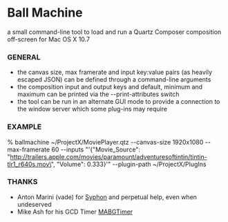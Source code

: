 
# Ball Machine
a small command-line tool to load and run a Quartz Composer composition off-screen for Mac OS X 10.7

### GENERAL
- the canvas size, max framerate and input key:value pairs (as heavily escaped JSON) can be defined through a command-line arguments
- the composition input and output keys and default, minimum and maximum can be printed via the --print-attributes switch
- the tool can be run in an alternate GUI mode to provide a connection to the window server which some plug-ins may require

### EXAMPLE
% ballmachine ~/ProjectX/MoviePlayer.qtz --canvas-size 1920x1080 --max-framerate 60 --inputs "'{\"Movie_Source\": \"http://trailers.apple.com/movies/paramount/adventuresoftintin/tintin-tlr1_r640s.mov\", \"Volume\": 0.333}'" --plugin-path ~/ProjectX/PlugIns

### THANKS
- Anton Marini (vade) for [Syphon](http://syphon.v002.info/) and perpetual help, even when undeserved
- Mike Ash for his GCD Timer [MABGTimer](https://github.com/mikeash/MABGTimer/)
